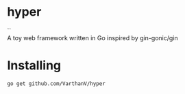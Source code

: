 # hyper

``   
A toy web framework written in Go inspired by gin-gonic/gin 


# Installing

```sh
go get github.com/VarthanV/hyper
```

